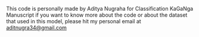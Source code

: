 This code is personally made by Aditya Nugraha for Classification KaGaNga Manuscript 
if you want to know more about the code or about the dataset that used in this model, please hit my personal email at
aditnugra34@gmail.com
